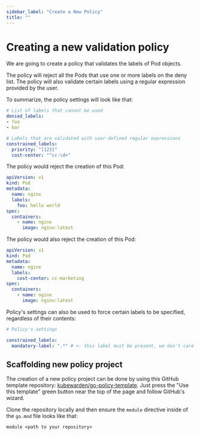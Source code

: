 ```yaml
---
sidebar_label: "Create a New Policy"
title: ""
---
```


# Creating a new validation policy

We are going to create a policy that validates the labels of Pod
objects.

The policy will reject all the Pods that use one or more labels on the deny list.
The policy will also validate certain labels using a regular expression
provided by the user.

To summarize, the policy settings will look like that:

```yaml
# List of labels that cannot be used
denied_labels:
- foo
- bar

# Labels that are validated with user-defined regular expressions
constrained_labels:
  priority: "[123]"
  cost-center: "^cc-\d+"
```

The policy would reject the creation of this Pod:

```yaml
apiVersion: v1
kind: Pod
metadata:
  name: nginx
  labels:
    foo: hello world
spec:
  containers:
    - name: nginx
      image: nginx:latest
```

The policy would also reject the creation of this Pod:

```yaml
apiVersion: v1
kind: Pod
metadata:
  name: nginx
  labels:
    cost-center: cc-marketing
spec:
  containers:
    - name: nginx
      image: nginx:latest
```

Policy's settings can also be used to force certain labels to be specified,
regardless of their contents:

```yaml
# Policy's settings

constrained_labels:
  mandatory-label: ".*" # <- this label must be present, we don't care about its value
```

## Scaffolding new policy project

The creation of a new policy project can be done by using this GitHub
template repository: [kubewarden/go-policy-template](https://github.com/kubewarden/go-policy-template).
Just press the "Use  this template" green button near the top of the page
and follow GitHub's wizard.

Clone the repository locally and then ensure the `module` directive inside
of the `go.mod` file looks like that:

```go-mod
module <path to your repository>
```
